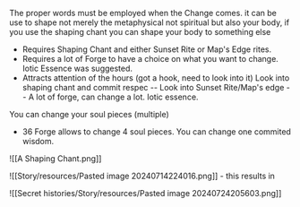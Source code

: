 The proper words must be employed when the Change comes.
it can be use to shape not merely the metaphysical not spiritual but also your body, if you use the shaping chant you can shape your body to something else

- Requires Shaping Chant and either Sunset Rite or Map's Edge rites.
- Requires a lot of Forge to have a choice on what you want to change. Iotic Essence was suggested.
- Attracts attention of the hours (got a hook, need to look into it)
Look into shaping chant and commit respec
-- Look into Sunset Rite/Map's edge
-- A lot of forge, can change a lot. Iotic essence. 

You can change your soul pieces (multiple)
- 36 Forge allows to change 4 soul pieces.
You can change one commited wisdom.
	

![[A Shaping Chant.png]]

![[Story/resources/Pasted image 20240714224016.png]] - this results in 

![[Secret histories/Story/resources/Pasted image 20240724205603.png]]